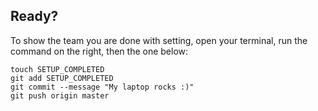 ## Ready?

To show the team you are done with setting, open your terminal, run the command on the right, then the one below:

```
touch SETUP_COMPLETED
git add SETUP_COMPLETED
git commit --message "My laptop rocks :)"
git push origin master
```